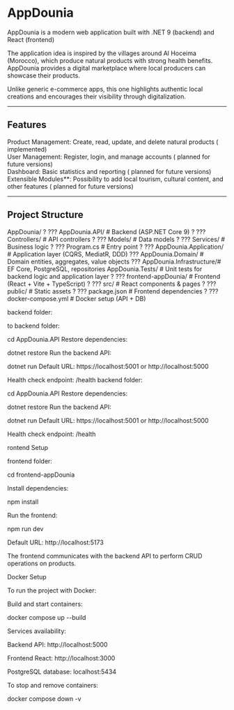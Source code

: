 # AppDounia
AppDounia is a modern web application built with .NET 9 (backend) and React (frontend)

The application idea is inspired by the villages around Al Hoceima (Morocco), which produce natural products with strong health benefits.  
AppDounia provides a digital marketplace where local producers can showcase their products.  

Unlike generic e-commerce apps, this one highlights authentic local creations and encourages their visibility through digitalization.


---
##  Features

Product Management: Create, read, update, and delete natural products ( implemented)  
User Management: Register, login, and manage accounts ( planned for future versions)  
Dashboard: Basic statistics and reporting ( planned for future versions)  
Extensible Modules**: Possibility to add local tourism, cultural content, and other features ( planned for future versions)


---

##  Project Structure
AppDounia/
?
??? AppDounia.API/ # Backend (ASP.NET Core 9)
? ??? Controllers/ # API controllers
? ??? Models/ # Data models
? ??? Services/ # Business logic
? ??? Program.cs # Entry point
?
??? AppDounia.Application/ # Application layer (CQRS, MediatR, DDD)
??? AppDounia.Domain/ # Domain entities, aggregates, value objects
??? AppDounia.Infrastructure/# EF Core, PostgreSQL, repositories
    AppDounia.Tests/ # Unit tests for backend logic and application layer
?
??? frontend-appDounia/ # Frontend (React + Vite + TypeScript)
? ??? src/ # React components & pages
? ??? public/ # Static assets
? ??? package.json # Frontend dependencies
?
??? docker-compose.yml # Docker setup (API + DB)



backend folder:

to backend folder:


cd AppDounia.API
Restore dependencies:


dotnet restore
Run the backend API:

dotnet run
Default URL: https://localhost:5001 or http://localhost:5000

Health check endpoint: /health
  backend folder:


cd AppDounia.API
Restore dependencies:

dotnet restore
Run the backend API:

dotnet run
Default URL: https://localhost:5001 or http://localhost:5000

Health check endpoint: /health

rontend Setup

 frontend folder:

cd frontend-appDounia


Install dependencies:

npm install


Run the frontend:

npm run dev


Default URL: http://localhost:5173

The frontend communicates with the backend API to perform CRUD operations on products.

Docker Setup

To run the project with Docker:

Build and start containers:

docker compose up --build


Services availability:

Backend API: http://localhost:5000

Frontend React: http://localhost:3000 

PostgreSQL database: localhost:5434

To stop and remove containers:

docker compose down -v


